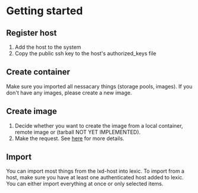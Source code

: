 # Getting started

## Register host

1. Add the host to the system
2. Copy the public ssh key to the host's authorized_keys file

## Create container

Make sure you imported all nessacary things (storage pools, images).
If you don't have any images, please create a new image.

## Create image

1. Decide whether you want to create the image from a local container, remote image or (tarball NOT YET IMPLEMENTED).
2. Make the request. See [here](https://github.com/lxc/lxd/blob/master/doc/rest-api.md) for more details.

## Import

You can import most things from the lxd-host into lexic. To import from a host, make sure you have at least one authenticated host added to lexic. You can either import everything at once or only selected items.
